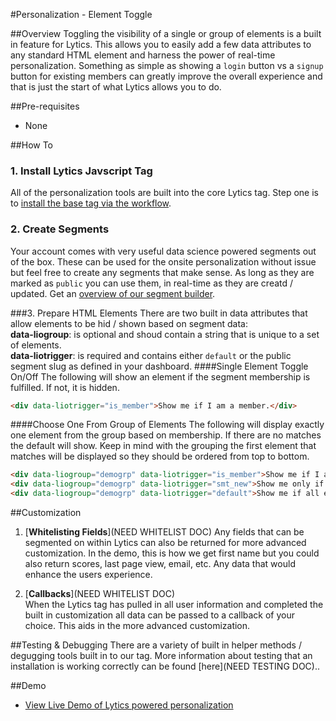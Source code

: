 #Personalization - Element Toggle

##Overview
Toggling the visibility of a single or group of elements is a built in feature for Lytics. This allows you to easily add a few data attributes to any standard HTML element and harness the power of real-time personalization. Something as simple as showing a `login` button vs a `signup` button for existing members can greatly improve the overall experience and that is just the start of what Lytics allows you to do.

##Pre-requisites
*  None

##How To

### 1. Install Lytics Javscript Tag
All of the personalization tools are built into the core Lytics tag. Step one is to [install the base tag via the workflow](https://activate.getlytics.com/#/integrations/8075d31de91d41b084c23f3d7bbc4f28/action/7d646295b81940cc823e0683245716b4/setup).

### 2. Create Segments
Your account comes with very useful data science powered segments out of the box. These can be used for the onsite personalization without issue but feel free to create any segments that make sense. As long as they are marked as `public` you can use them, in real-time as they are creatd / updated. Get an [overview of our segment builder](../../core/segment_creation.md).

###3. Prepare HTML Elements
There are two built in data attributes that allow elements to be hid / shown based on segment data:    
**data-liogroup**: is optional and shoud contain a string that is unique to a set of elements.    
**data-liotrigger**: is required and contains either `default` or the public segment slug as defined in your dashboard.
####Single Element Toggle On/Off
The following will show an element if the segment membership is fulfilled. If not, it is hidden.

```html
<div data-liotrigger="is_member">Show me if I am a member.</div>
```
  
####Choose One From Group of Elements
The following will display exactly one element from the group based on membership. If there are no matches the default will show. Keep in mind with the grouping the first element that matches will be displayed so they should be ordered from top to bottom.

```html
<div data-liogroup="demogrp" data-liotrigger="is_member">Show me if I am already a member.</div>
<div data-liogroup="demogrp" data-liotrigger="smt_new">Show me only if I am brand new.</div>
<div data-liogroup="demogrp" data-liotrigger="default">Show me if all else fails.</div>
```

##Customization
1. [**Whitelisting Fields**](NEED WHITELIST DOC) 
Any fields that can be segmented on within Lytics can also be returned for more advanced customization. In the demo, this is how we get first name but you could also return scores, last page view, email, etc. Any data that would enhance the users experience.

2. [**Callbacks**](NEED WHITELIST DOC)   
When the Lytics tag has pulled in all user information and completed the built in customization all data can be passed to a callback of your choice. This aids in the more advanced customization.

##Testing & Debugging
There are a variety of built in helper methods / degugging tools built in to our tag. More information about testing that an installation is working correctly can be found [here](NEED TESTING DOC)..
    
##Demo
* [View Live Demo of Lytics powered personalization](http://example.getlytics.com:2000/personalization-swap.html)